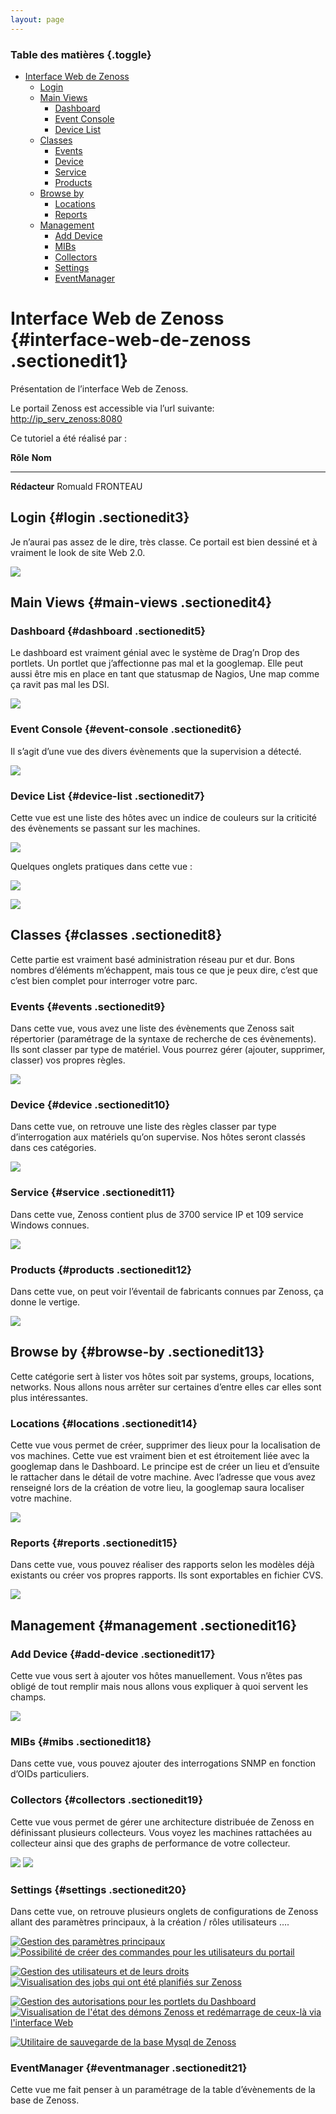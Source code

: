 ```yaml
---
layout: page
---
```


### Table des matières {.toggle}

-   [Interface Web de
    Zenoss](zenoss-interface.html#interface-web-de-zenoss)
    -   [Login](zenoss-interface.html#login)
    -   [Main Views](zenoss-interface.html#main-views)
        -   [Dashboard](zenoss-interface.html#dashboard)
        -   [Event Console](zenoss-interface.html#event-console)
        -   [Device List](zenoss-interface.html#device-list)
    -   [Classes](zenoss-interface.html#classes)
        -   [Events](zenoss-interface.html#events)
        -   [Device](zenoss-interface.html#device)
        -   [Service](zenoss-interface.html#service)
        -   [Products](zenoss-interface.html#products)
    -   [Browse by](zenoss-interface.html#browse-by)
        -   [Locations](zenoss-interface.html#locations)
        -   [Reports](zenoss-interface.html#reports)
    -   [Management](zenoss-interface.html#management)
        -   [Add Device](zenoss-interface.html#add-device)
        -   [MIBs](zenoss-interface.html#mibs)
        -   [Collectors](zenoss-interface.html#collectors)
        -   [Settings](zenoss-interface.html#settings)
        -   [EventManager](zenoss-interface.html#eventmanager)

Interface Web de Zenoss {#interface-web-de-zenoss .sectionedit1}
=======================

Présentation de l’interface Web de Zenoss.

Le portail Zenoss est accessible via l’url suivante:
<http://ip_serv_zenoss:8080>

Ce tutoriel a été réalisé par :

  **Rôle**        **Nom**
  --------------- ------------------
  **Rédacteur**   Romuald FRONTEAU

Login {#login .sectionedit3}
-----

Je n’aurai pas assez de le dire, très classe. Ce portail est bien
dessiné et à vraiment le look de site Web 2.0.

[![](../../../assets/media/supervision/zenoss_login.png@w=700)](../../../_detail/supervision/zenoss_login.png@id=zenoss%253Azenoss-interface.html "supervision:zenoss_login.png")

Main Views {#main-views .sectionedit4}
----------

### Dashboard {#dashboard .sectionedit5}

Le dashboard est vraiment génial avec le système de Drag’n Drop des
portlets. Un portlet que j’affectionne pas mal et la googlemap. Elle
peut aussi être mis en place en tant que statusmap de Nagios, Une map
comme ça ravit pas mal les DSI.

[![](../../../assets/media/supervision/zenoss_dashboard.png@w=700)](../../../_detail/supervision/zenoss_dashboard.png@id=zenoss%253Azenoss-interface.html "supervision:zenoss_dashboard.png")

### Event Console {#event-console .sectionedit6}

Il s’agit d’une vue des divers évènements que la supervision a détecté.

[![](../../../assets/media/supervision/zenoss_event-console.png@w=700)](../../../_detail/supervision/zenoss_event-console.png@id=zenoss%253Azenoss-interface.html "supervision:zenoss_event-console.png")

### Device List {#device-list .sectionedit7}

Cette vue est une liste des hôtes avec un indice de couleurs sur la
criticité des évènements se passant sur les machines.

[![](../../../assets/media/supervision/zenoss_device_list1.png@w=700)](../../../_detail/supervision/zenoss_device_list1.png@id=zenoss%253Azenoss-interface.html "supervision:zenoss_device_list1.png")

Quelques onglets pratiques dans cette vue :

[![](../../../assets/media/supervision/zenoss_device_list_onglet-os.png@w=700)](../../../_detail/supervision/zenoss_device_list_onglet-os.png@id=zenoss%253Azenoss-interface.html "supervision:zenoss_device_list_onglet-os.png")

[![](../../../assets/media/supervision/zenoss_device_list_onglet1.png@w=700)](../../../_detail/supervision/zenoss_device_list_onglet1.png@id=zenoss%253Azenoss-interface.html "supervision:zenoss_device_list_onglet1.png")

Classes {#classes .sectionedit8}
-------

Cette partie est vraiment basé administration réseau pur et dur. Bons
nombres d’éléments m’échappent, mais tous ce que je peux dire, c’est que
c’est bien complet pour interroger votre parc.

### Events {#events .sectionedit9}

Dans cette vue, vous avez une liste des évènements que Zenoss sait
répertorier (paramétrage de la syntaxe de recherche de ces évènements).
Ils sont classer par type de matériel. Vous pourrez gérer (ajouter,
supprimer, classer) vos propres règles.

[![](../../../assets/media/supervision/zenoss_classe_events.png@w=700)](../../../_detail/supervision/zenoss_classe_events.png@id=zenoss%253Azenoss-interface.html "supervision:zenoss_classe_events.png")

### Device {#device .sectionedit10}

Dans cette vue, on retrouve une liste des règles classer par type
d’interrogation aux matériels qu’on supervise. Nos hôtes seront classés
dans ces catégories.

[![](../../../assets/media/supervision/zenoss_classe_device.png@w=700)](../../../_detail/supervision/zenoss_classe_device.png@id=zenoss%253Azenoss-interface.html "supervision:zenoss_classe_device.png")

### Service {#service .sectionedit11}

Dans cette vue, Zenoss contient plus de 3700 service IP et 109 service
Windows connues.

[![](../../../assets/media/supervision/zenoss_classe_service.png@w=700)](../../../_detail/supervision/zenoss_classe_service.png@id=zenoss%253Azenoss-interface.html "supervision:zenoss_classe_service.png")

### Products {#products .sectionedit12}

Dans cette vue, on peut voir l’éventail de fabricants connues par
Zenoss, ça donne le vertige.

[![](../../../assets/media/supervision/zenoss_products.png@w=700)](../../../_detail/supervision/zenoss_products.png@id=zenoss%253Azenoss-interface.html "supervision:zenoss_products.png")

Browse by {#browse-by .sectionedit13}
---------

Cette catégorie sert à lister vos hôtes soit par systems, groups,
locations, networks. Nous allons nous arrêter sur certaines d’entre
elles car elles sont plus intéressantes.

### Locations {#locations .sectionedit14}

Cette vue vous permet de créer, supprimer des lieux pour la localisation
de vos machines. Cette vue est vraiment bien et est étroitement liée
avec la googlemap dans le Dashboard. Le principe est de créer un lieu et
d’ensuite le rattacher dans le détail de votre machine. Avec l’adresse
que vous avez renseigné lors de la création de votre lieu, la googlemap
saura localiser votre machine.

[![](../../../assets/media/supervision/zenoss_locations.png@w=700)](../../../_detail/supervision/zenoss_locations.png@id=zenoss%253Azenoss-interface.html "supervision:zenoss_locations.png")

### Reports {#reports .sectionedit15}

Dans cette vue, vous pouvez réaliser des rapports selon les modèles déjà
existants ou créer vos propres rapports. Ils sont exportables en fichier
CVS.

[![](../../../assets/media/supervision/zenoss_reports.png@w=700)](../../../_detail/supervision/zenoss_reports.png@id=zenoss%253Azenoss-interface.html "supervision:zenoss_reports.png")

Management {#management .sectionedit16}
----------

### Add Device {#add-device .sectionedit17}

Cette vue vous sert à ajouter vos hôtes manuellement. Vous n’êtes pas
obligé de tout remplir mais nous allons vous expliquer à quoi servent
les champs.

[![](../../../assets/media/supervision/zenoss_add_device.png@w=700)](../../../_detail/supervision/zenoss_add_device.png@id=zenoss%253Azenoss-interface.html "supervision:zenoss_add_device.png")

### MIBs {#mibs .sectionedit18}

Dans cette vue, vous pouvez ajouter des interrogations SNMP en fonction
d’OIDs particuliers.

### Collectors {#collectors .sectionedit19}

Cette vue vous permet de gérer une architecture distribuée de Zenoss en
définissant plusieurs collecteurs. Vous voyez les machines rattachées au
collecteur ainsi que des graphs de performance de votre collecteur.

[![](../../../assets/media/supervision/zenoss_collectors1.png@w=300)](../../../_detail/supervision/zenoss_collectors1.png@id=zenoss%253Azenoss-interface.html "supervision:zenoss_collectors1.png")
[![](../../../assets/media/supervision/zenoss_collecteur2.png@w=300)](../../../_detail/supervision/zenoss_collecteur2.png@id=zenoss%253Azenoss-interface.html "supervision:zenoss_collecteur2.png")

### Settings {#settings .sectionedit20}

Dans cette vue, on retrouve plusieurs onglets de configurations de
Zenoss allant des paramètres principaux, à la création / rôles
utilisateurs ….

[![Gestion des paramètres
principaux](../../../assets/media/supervision/zenoss_settings1.png@w=300 "Gestion des paramètres principaux")](../../../_detail/supervision/zenoss_settings1.png@id=zenoss%253Azenoss-interface.html "supervision:zenoss_settings1.png")[![Possibilité
de créer des commandes pour les utilisateurs du
portail](../../../assets/media/supervision/zenoss_settings_commands.png@w=300 "Possibilité de créer des commandes pour les utilisateurs du portail")](../../../_detail/supervision/zenoss_settings_commands.png@id=zenoss%253Azenoss-interface.html "supervision:zenoss_settings_commands.png")

[![Gestion des utilisateurs et de leurs
droits](../../../assets/media/supervision/zenoss_settings_users.png@w=300 "Gestion des utilisateurs et de leurs droits")](../../../_detail/supervision/zenoss_settings_users.png@id=zenoss%253Azenoss-interface.html "supervision:zenoss_settings_users.png")[![Visualisation
des jobs qui ont été planifiés sur
Zenoss](../../../assets/media/supervision/zenoss_settings_jobs.png@w=300 "Visualisation des jobs qui ont été planifiés sur Zenoss")](../../../_detail/supervision/zenoss_settings_jobs.png@id=zenoss%253Azenoss-interface.html "supervision:zenoss_settings_jobs.png")

[![Gestion des autorisations pour les portlets du
Dashboard](../../../assets/media/supervision/zenoss_settings_portlets.png@w=300 "Gestion des autorisations pour les portlets du Dashboard")](../../../_detail/supervision/zenoss_settings_portlets.png@id=zenoss%253Azenoss-interface.html "supervision:zenoss_settings_portlets.png")[![Visualisation
de l'état des démons Zenoss et redémarrage de ceux-là via l'interface
Web](../../../assets/media/supervision/zenoss_settings_demon.png@w=300 "Visualisation de l'état des démons Zenoss et redémarrage de ceux-là via l'interface Web")](../../../_detail/supervision/zenoss_settings_demon.png@id=zenoss%253Azenoss-interface.html "supervision:zenoss_settings_demon.png")

[![Utilitaire de sauvegarde de la base Mysql de
Zenoss](../../../assets/media/supervision/zenoss_settings_backup.png@w=300 "Utilitaire de sauvegarde de la base Mysql de Zenoss")](../../../_detail/supervision/zenoss_settings_backup.png@id=zenoss%253Azenoss-interface.html "supervision:zenoss_settings_backup.png")

### EventManager {#eventmanager .sectionedit21}

Cette vue me fait penser à un paramétrage de la table d’évènements de la
base de Zenoss.
